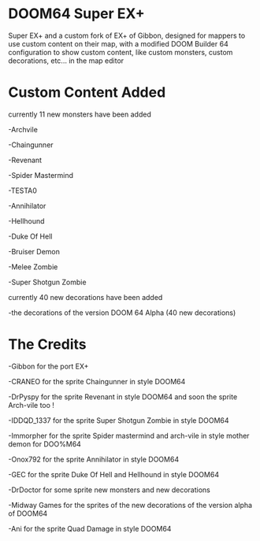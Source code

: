 # DOOM64 Super EX+
Super EX+ and a custom fork of  EX+ of Gibbon, designed for mappers to use custom content on their map, with a modified DOOM Builder 64 configuration to show custom content, like custom monsters, custom decorations, etc... in the map editor

# Custom Content Added
currently 11 new monsters have been added

-Archvile

-Chaingunner

-Revenant

-Spider Mastermind

-TESTA0

-Annihilator 

-Hellhound

-Duke Of Hell

-Bruiser Demon

-Melee Zombie

-Super Shotgun Zombie

currently 40 new decorations have been added

-the decorations of the version DOOM 64 Alpha (40 new decorations)

# The Credits
-Gibbon for the port EX+

-CRANEO for the sprite Chaingunner  in style DOOM64 

-DrPyspy for the sprite Revenant in style DOOM64 and soon the sprite Arch-vile too !  

-IDDQD_1337 for the sprite Super Shotgun Zombie in style DOOM64

-Immorpher for the sprite Spider mastermind and arch-vile in style mother demon for DOO%M64

-Onox792 for the sprite Annihilator in style DOOM64

-GEC for the sprite Duke Of Hell and Hellhound in style DOOM64

-DrDoctor for some sprite new monsters and new decorations

-Midway Games for the sprites of the new decorations of the version alpha of DOOM64

-Ani for the sprite Quad Damage in style DOOM64
